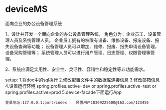# deviceMS
面向企业的办公设备管理系统


1．设计并开发一个面向企业的办公设备管理系统，
角色分为：企业员工、设备管理人员及系统管理人员。
企业员工拥有的权限有设备、维修设备、报废设备、报失设备查询等功能；
设备管理人员可以增加、维修、报废、报失申请设备管理，设备采购管理等；
系统管理人员可以进行用户管理、日志管理、权限管理等管理。

2．系统应满足实用性、安全性、灵活性、容错性和稳定性等非功能需求。


setup:
    1.将doc中的sql执行
    2.修改配置文件中的数据库连接信息
    3.修改邮箱信息
    4.设置运行环境  spring.profiles.active=dev   or    spring.profiles.active=test    or    spring.profiles.active=prod
    5.device-facade下面运行App
    
    
    登录地址:127.0.0.1:port/index    预置用户18309225600@163.com/123456
